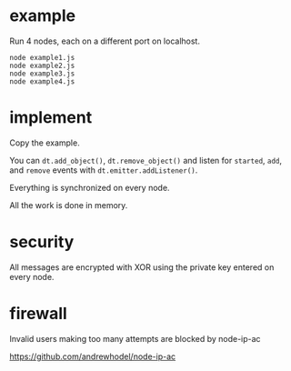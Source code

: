 # example

Run 4 nodes, each on a different port on localhost.

```
node example1.js
node example2.js
node example3.js
node example4.js
```

# implement

Copy the example.

You can `dt.add_object()`, `dt.remove_object()` and listen for `started`, `add`, and `remove` events with `dt.emitter.addListener()`.

Everything is synchronized on every node.

All the work is done in memory.

# security

All messages are encrypted with XOR using the private key entered on every node.

# firewall

Invalid users making too many attempts are blocked by node-ip-ac

https://github.com/andrewhodel/node-ip-ac
